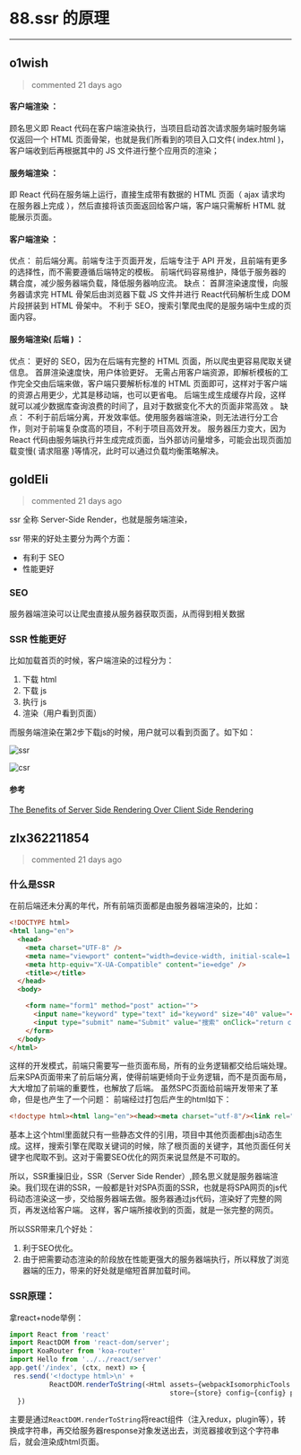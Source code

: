 
 # 88.ssr 的原理 
  
 ***
## o1wish 
 > commented 21 days ago 

#### 客户端渲染 ：
顾名思义即 React 代码在客户端渲染执行，当项目启动首次请求服务端时服务端仅返回一个 HTML 页面骨架，也就是我们所看到的项目入口文件( index.html )， 客户端收到后再根据其中的 JS 文件进行整个应用页的渲染；

#### 服务端渲染 ：
即 React 代码在服务端上运行，直接生成带有数据的 HTML 页面（ ajax 请求均在服务器上完成 ），然后直接将该页面返回给客户端，客户端只需解析 HTML 就能展示页面。

#### 客户端渲染 ：

优点：
前后端分离。前端专注于页面开发，后端专注于 API 开发，且前端有更多的选择性，而不需要遵循后端特定的模板。
前端代码容易维护，降低于服务器的耦合度，减少服务器端负载，降低服务器响应流。
缺点：
首屏渲染速度慢，向服务器请求完 HTML 骨架后由浏览器下载 JS 文件并进行 React代码解析生成 DOM 片段拼装到 HTML 骨架中。
不利于 SEO，搜索引擎爬虫爬的是服务端中生成的页面内容。

#### 服务端渲染( 后端 ) ：

优点：
更好的 SEO，因为在后端有完整的 HTML 页面，所以爬虫更容易爬取关键信息。
首屏渲染速度快，用户体验更好。
无需占用客户端资源，即解析模板的工作完全交由后端来做，客户端只要解析标准的 HTML 页面即可，这样对于客户端的资源占用更少，尤其是移动端，也可以更省电。
后端生成生成缓存片段，这样就可以减少数据库查询浪费的时间了，且对于数据变化不大的页面非常高效 。
缺点：
不利于前后端分离，开发效率低。使用服务器端渲染，则无法进行分工合作，则对于前端复杂度高的项目，不利于项目高效开发。
服务器压力变大，因为 React 代码由服务端执行并生成完成页面，当外部访问量增多，可能会出现页面加载变慢( 请求阻塞 )等情况，此时可以通过负载均衡策略解决。
## goldEli 
 > commented 21 days ago 

ssr 全称 Server-Side Render，也就是服务端渲染，

ssr 带来的好处主要分为两个方面：

* 有利于 SEO
* 性能更好

### SEO

服务器端渲染可以让爬虫直接从服务器获取页面，从而得到相关数据

### SSR 性能更好

比如加载首页的时候，客户端渲染的过程分为：

1. 下载 html
2. 下载 js
3. 执行 js
4. 渲染（用户看到页面）

而服务端渲染在第2步下载js的时候，用户就可以看到页面了。如下如：

![ssr](https://user-images.githubusercontent.com/18217162/70026827-a1839e00-15db-11ea-8b98-1ccf4a02e12b.png)

![csr](https://user-images.githubusercontent.com/18217162/70026831-a47e8e80-15db-11ea-83e1-a8962ea80ee4.png)


#### 参考

[The Benefits of Server Side Rendering Over Client Side Rendering](https://medium.com/walmartlabs/the-benefits-of-server-side-rendering-over-client-side-rendering-5d07ff2cefe8)

## zlx362211854 
 > commented 21 days ago 

### 什么是SSR
在前后端还未分离的年代，所有前端页面都是由服务器端渲染的，比如：

```html
<!DOCTYPE html>
<html lang="en">
  <head>
    <meta charset="UTF-8" />
    <meta name="viewport" content="width=device-width, initial-scale=1.0" />
    <meta http-equiv="X-UA-Compatible" content="ie=edge" />
    <title></title>
  </head>
  <body>

    <form name="form1" method="post" action="">
      <input name="keyword" type="text" id="keyword" size="40" value="<?php echo empty($_POST['keyword'])?'':$_POST['keyword'];?>"/>
      <input type="submit" name="Submit" value="搜索" onClick="return check(form)">
    </form>
  </body>
</html>

```
这样的开发模式，前端只需要写一些页面布局，所有的业务逻辑都交给后端处理。
后来SPA页面带来了前后端分离，使得前端更倾向于业务逻辑，而不是页面布局，大大增加了前端的重要性，也解放了后端。
虽然SPC页面给前端开发带来了革命，但是也产生了一个问题：
前端经过打包后产生的html如下：

```html
<!doctype html><html lang="en"><head><meta charset="utf-8"/><link rel="icon" href="/favicon.ico"/><meta name="viewport" content="width=device-width,initial-scale=1"/><meta name="theme-color" content="#000000"/><meta name="description" content="Web site created using create-react-app"/><link rel="apple-touch-icon" href="logo192.png"/><link rel="manifest" href="/manifest.json"/><title>React App</title><link href="/static/css/main.b100e6da.chunk.css" rel="stylesheet"></head><body><noscript>You need to enable JavaScript to run this app.</noscript><div id="root"></div><script src="/static/js/2.ea5212e8.chunk.js"></script><script src="/static/js/main.85238cb4.chunk.js"></script></body></html>

```
基本上这个html里面就只有一些静态文件的引用，项目中其他页面都由js动态生成。这样，搜索引擎在爬取关键词的时候，除了根页面的关键字，其他页面任何关键字也爬取不到。这对于需要SEO优化的网页来说显然是不可取的。

所以，SSR重操旧业，SSR（Server Side Render）,顾名思义就是服务器端渲染。我们现在讲的SSR，一般都是针对SPA页面的SSR，也就是将SPA网页的js代码动态渲染这一步，交给服务器端去做。服务器通过js代码，渲染好了完整的网页，再发送给客户端。
这样，客户端所接收到的页面，就是一张完整的网页。

所以SSR带来几个好处：
1. 利于SEO优化。
2. 由于把需要动态渲染的阶段放在性能更强大的服务器端执行，所以释放了浏览器端的压力，带来的好处就是缩短首屏加载时间。

### SSR原理：
拿react+node举例：

```js
import React from 'react'
import ReactDOM from 'react-dom/server';
import KoaRouter from 'koa-router'
import Hello from '../../react/server'
app.get('/index', (ctx, next) => {
 res.send('<!doctype html>\n' +
          ReactDOM.renderToString(<Html assets={webpackIsomorphicTools.assets()} component={component}
                                        store={store} config={config} plugins={plugins} />));
  })

```
主要是通过`ReactDOM.renderToString`将react组件（注入redux，plugin等），转换成字符串，再交给服务器response对象发送出去，浏览器接收到这个字符串后，就会渲染成html页面。